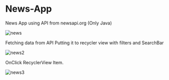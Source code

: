 # News-App
News App using API from newsapi.org (Only Java)


![news](https://user-images.githubusercontent.com/100896741/222401729-ad906f32-8bc2-4ccc-8f90-b3d39402bfb4.png)

Fetching data from API
Putting it to recycler view with filters and SearchBar

![news2](https://user-images.githubusercontent.com/100896741/222401744-165b081d-5ba8-4ae8-867e-1b9fb0bde53a.png)

OnClick RecyclerView Item.

![news3](https://user-images.githubusercontent.com/100896741/222401751-61b01dd1-0b9d-469e-8b95-f5a6922a67cf.png)
